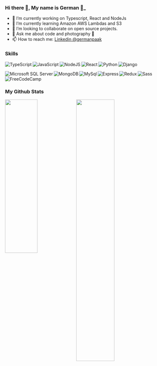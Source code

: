### Hi there 👋, My name is German 🚀_

- 🔭 I’m currently working on Typescript, React and NodeJs
- 🌱 I’m currently learning Amazon AWS Lambdas and S3
- 🚀 I’m looking to collaborate on open source projects.
- 💬 Ask me about code and photography 📸 
- 📫 How to reach me: <a  href="https://www.linkedin.com/in/germanpaak/">Linkedin @germanpaak</a>

### Skills 

<p align="left">
<img align="left"  alt="TypeScript" src="https://img.shields.io/badge/typescript-%23007ACC.svg?style=for-the-badge&logo=typescript&logoColor=white" />
<img align="left" alt="JavaScript" src="https://img.shields.io/badge/javascript-%23323330.svg?style=for-the-badge&logo=javascript&logoColor=%23F7DF1E" />
<img align="left" alt="NodeJS" src="https://img.shields.io/badge/node.js-6DA55F?style=for-the-badge&logo=node.js&logoColor=white" />
<img align="left" alt="React" src="https://img.shields.io/badge/react-%2320232a.svg?style=for-the-badge&logo=react&logoColor=%2361DAFB" />
<img align="left" alt="Python" src="https://img.shields.io/badge/python-3670A0?style=for-the-badge&logo=python&logoColor=ffdd54" />
<img  alt="Django" src="https://img.shields.io/badge/django-%23092E20.svg?style=for-the-badge&logo=django&logoColor=white" />
</p>


<p align="left">
<img align="left"  alt="Microsoft SQL Server" src="https://img.shields.io/badge/Microsoft%20SQL%20Sever-CC2927?style=for-the-badge&logo=microsoft%20sql%20server&logoColor=white" />
<img align="left" alt="MongoDB" src="https://img.shields.io/badge/MongoDB-%234ea94b.svg?style=for-the-badge&logo=mongodb&logoColor=white" />
<img align="left" alt="MySql" src="https://img.shields.io/badge/mysql-%2300f.svg?style=for-the-badge&logo=mysql&logoColor=white" />

<img align="left" alt="Express" src="https://img.shields.io/badge/express.js-%23404d59.svg?style=for-the-badge&logo=express&logoColor=%2361DAFB" />
<img align="left" alt="Redux" src="https://img.shields.io/badge/redux-%23593d88.svg?style=for-the-badge&logo=redux&logoColor=white" />
<img  align="left" alt="Sass" src="https://img.shields.io/badge/SASS-hotpink.svg?style=for-the-badge&logo=SASS&logoColor=white" />
 <img  alt="FreeCodeCamp" src="https://img.shields.io/badge/Freecodecamp-%23123.svg?&style=for-the-badge&logo=freecodecamp&logoColor=green" />
</p>

### My Github Stats

<div width="100%">
<img  height="47%" width="50%" src="https://github-readme-stats.vercel.app/api?username=205mdp&count_private=true&show_icons=true&theme=radical" />
<img align="left"  height="36%" width="46%"  src="https://github-readme-stats.vercel.app/api/top-langs/?username=205mdp&langs_count=7&layout=compact" />
</div>


